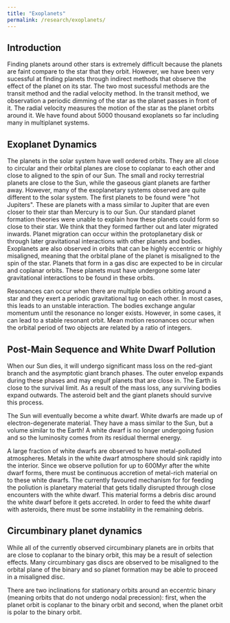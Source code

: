 ```yaml
---
title: "Exoplanets"
permalink: /research/exoplanets/
---
```

## Introduction
Finding planets around other stars is extremely difficult because the planets are faint compare to the star that they orbit.
However, we have been very sucessful at finding planets through indirect methods that observe the effect of the planet on its star.
The two most sucessful methods are the transit method and the radial velocity method.
In the transit method, we observation a periodic dimming of the star as the planet passes in front of it.
The radial velocity measures the motion of the star as the planet orbits around it.
We have found about 5000 thousand exoplanets so far including many in multiplanet systems. 


## Exoplanet Dynamics 
The planets in the solar system have well ordered orbits.
They are all close to circular and their orbital planes are close to coplanar to each other and close to aligned to the spin of our Sun. 
The small and rocky terrestrial planets are close to the Sun, while the gaseous giant planets are farther away.
However, many of the exoplanetary systems observed are quite different to the solar system.
The first planets to be found were "hot Jupiters".
These are planets with a mass similar to Jupiter that are even closer to their star than Mercury is to our Sun.
Our standard planet formation theories were unable to explain how these planets could form so close to their star.
We think that they formed farther out and later migrated inwards.
Planet migration can occur within the protoplanetary disk or through later gravitational interactions with other planets and bodies.
Exoplanets are also observed in orbits that can be highly eccentric or highly misaligned, meaning that the orbital plane of the planet is misaligned to the spin of the star.
Planets that form in a gas disc are expected to be in circular and coplanar orbits.
These planets must have undergone some later gravitational interactions to be found in these orbits. 

Resonances can occur when there are multiple bodies orbiting around a star and they exert a periodic gravitational tug on each other.
In most cases, this leads to an unstable interaction.
The bodies exchange angular momentum until the resonance no longer exists.
However, in some cases, it can lead to a stable resonant orbit.
Mean motion resonances occur when the orbital period of two objects are related by a ratio of integers.

## Post-Main Sequence and White Dwarf Pollution
When our Sun dies, it will undergo significant mass loss on the red-giant branch and the asymptotic giant branch phases.
The outer envelop expands during these phases and may engulf planets that are close in.
The Earth is close to the survival limit.
As a result of the mass loss, any surviving bodies expand outwards.
The asteroid belt and the giant planets should survive this process. 

The Sun will eventually become a white dwarf.
White dwarfs are made up of electron-degenerate material.
They have a mass similar to the Sun, but a volume similar to the Earth! A white dwarf is no longer undergoing fusion and so the luminosity comes from its residual thermal energy.

A large fraction of white dwarfs are observed to have metal-polluted atmospheres.
Metals in the white dwarf atmosphere should sink rapidly into the interior.
Since we observe pollution for up to 600Myr after the white dwarf forms, there must be continuous accretion of metal-rich material on to these white dwarfs.
The currently favoured mechanism for for feeding the poliution is planetary material that gets tidally disrupted through close encounters with the white dwarf.
This material forms a debris disc around the white dwarf before it gets accreted.
In order to feed the white dwarf with asteroids, there must be some instabliity in the remaining debris.

## Circumbinary planet dynamics
While all of the currently observed circumbinary planets are in orbits that are close to coplanar to the binary orbit, this may be a result of selection effects.
Many circumbinary gas discs are observed to be misaligned to the orbital plane of the binary and so planet formation may be able to proceed in a misaligned disc.

There are two inclinations for stationary orbits around an eccentric binary (meaning orbits that do not undergo nodal precession): first, when the planet orbit is coplanar to the binary orbit and second, when the planet orbit is polar to the binary orbit.
